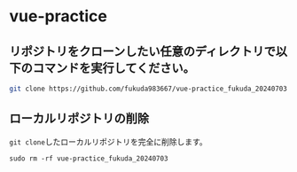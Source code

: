 # vue-practice

## リポジトリをクローンしたい任意のディレクトリで以下のコマンドを実行してください。

```bash
git clone https://github.com/fukuda983667/vue-practice_fukuda_20240703
```

## ローカルリポジトリの削除  
`git clone`したローカルリポジトリを完全に削除します。  
```
sudo rm -rf vue-practice_fukuda_20240703
```
